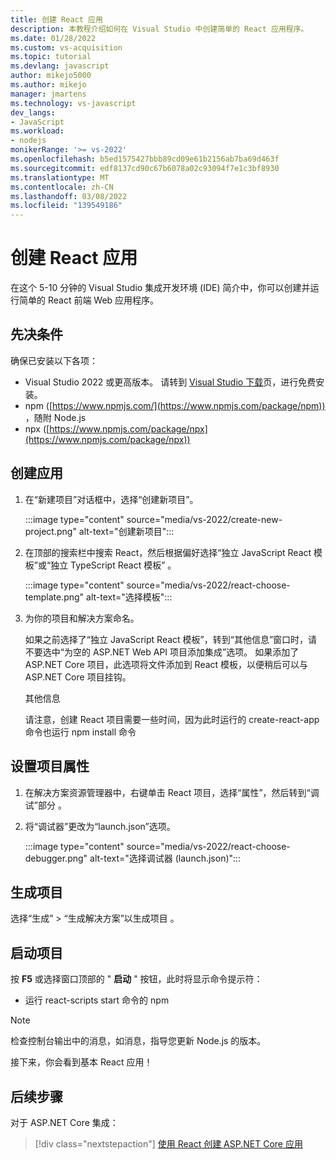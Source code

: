```yaml
---
title: 创建 React 应用
description: 本教程介绍如何在 Visual Studio 中创建简单的 React 应用程序。
ms.date: 01/28/2022
ms.custom: vs-acquisition
ms.topic: tutorial
ms.devlang: javascript
author: mikejo5000
ms.author: mikejo
manager: jmartens
ms.technology: vs-javascript
dev_langs:
- JavaScript
ms.workload:
- nodejs
monikerRange: '>= vs-2022'
ms.openlocfilehash: b5ed1575427bbb89cd09e61b2156ab7ba69d463f
ms.sourcegitcommit: edf8137cd90c67b6078a02c93094f7e1c3bf8930
ms.translationtype: MT
ms.contentlocale: zh-CN
ms.lasthandoff: 03/08/2022
ms.locfileid: "139549186"
---
```

# <a name="create-a-react-app"></a>创建 React 应用

在这个 5-10 分钟的 Visual Studio 集成开发环境 (IDE) 简介中，你可以创建并运行简单的 React 前端 Web 应用程序。

## <a name="prerequisites"></a>先决条件

确保已安装以下各项：

- Visual Studio 2022 或更高版本。 请转到 [Visual Studio 下载](https://visualstudio.microsoft.com/downloads/)页，进行免费安装。
- npm ([https://www.npmjs.com/](https://www.npmjs.com/package/npm)) ，随附 Node.js
- npx ([https://www.npmjs.com/package/npx](https://www.npmjs.com/package/npx))

## <a name="create-your-app"></a>创建应用

1. 在“新建项目”对话框中，选择“创建新项目”。

   :::image type="content" source="media/vs-2022/create-new-project.png" alt-text="创建新项目":::

1. 在顶部的搜索栏中搜索 React，然后根据偏好选择“独立 JavaScript React 模板”或“独立 TypeScript React 模板” 。

   :::image type="content" source="media/vs-2022/react-choose-template.png" alt-text="选择模板":::

1. 为你的项目和解决方案命名。 

   如果之前选择了“独立 JavaScript React 模板”，转到“其他信息”窗口时，请不要选中“为空的 ASP.NET Web API 项目添加集成”选项。 如果添加了 ASP.NET Core 项目，此选项将文件添加到 React 模板，以便稍后可以与 ASP.NET Core 项目挂钩。

   其他信息

   请注意，创建 React 项目需要一些时间，因为此时运行的 create-react-app 命令也运行 npm install 命令

## <a name="set-the-project-properties"></a>设置项目属性

1. 在解决方案资源管理器中，右键单击 React 项目，选择“属性”，然后转到“调试”部分 。

1. 将“调试器”更改为“launch.json”选项。
 
   :::image type="content" source="media/vs-2022/react-choose-debugger.png" alt-text="选择调试器 (launch.json)":::

## <a name="build-your-project"></a>生成项目

选择“生成” > “生成解决方案”以生成项目 。

## <a name="start-your-project"></a>启动项目

按 **F5** 或选择窗口顶部的 " **启动** " 按钮，此时将显示命令提示符：

- 运行 react-scripts start 命令的 npm

>[!NOTE]
> 检查控制台输出中的消息，如消息，指导您更新 Node.js 的版本。

接下来，你会看到基本 React 应用！

## <a name="next-steps"></a>后续步骤

对于 ASP.NET Core 集成：

> [!div class="nextstepaction"]
> [使用 React 创建 ASP.NET Core 应用](tutorial-asp-net-core-with-react.md)